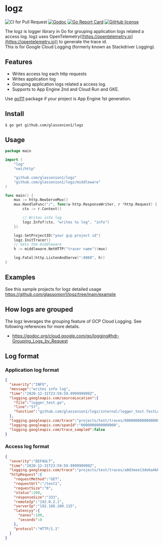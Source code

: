 # logz

![CI for Pull Request](https://github.com/glassonion1/logz/workflows/CI%20for%20Pull%20Request/badge.svg)
[![Godoc](https://img.shields.io/badge/godoc-reference-blue)](https://godoc.org/github.com/glassonion1/logz)
[![Go Report Card](https://goreportcard.com/badge/github.com/glassonion1/logz)](https://goreportcard.com/report/github.com/glassonion1/logz)
[![GitHub license](https://img.shields.io/github/license/glassonion1/logz)](https://github.com/glassonion1/logz/blob/main/LICENSE)

The logz is logger library in Go for grouping application logs related a access log. logz uses OpenTelemetry([https://opentelemetry.io](https://opentelemetry.io)) to generate the trace id.  
This is for Google Cloud Logging (formerly known as Stackdriver Logging).  

## Features
- Writes access log each http requests
- Writes application log
- Grouping application logs related a access log.
- Supports to App Engine 2nd and Cloud Run and GKE.

Use [go111](https://github.com/glassonion1/logz/tree/main/go111) package if your project is App Engine 1st generation.
  
## Install
```
$ go get github.com/glassonion1/logz
```

## Usage

```go
package main

import (
    "log"
    "net/http"

    "github.com/glassonion1/logz"
    "github.com/glassonion1/logz/middleware"
)

func main() {
    mux := http.NewServeMux()
    mux.HandleFunc("/", func(w http.ResponseWriter, r *http.Request) {
        ctx := r.Context()

        // Writes info log
        logz.Infof(ctx, "writes %s log", "info")
    })

    logz.SetProjectID("your gcp project id")
    logz.InitTracer()
    // Sets the middleware
    h := middleware.NetHTTP("tracer name")(mux)

    log.Fatal(http.ListenAndServe(":8080", h))
}
```

## Examples
See this sample projects for logz detailed usage  
https://github.com/glassonion1/logz/tree/main/example

## How logs are grouped
The logz leverages the grouping feature of GCP Cloud Logging. See following references for more details.
* https://godoc.org/cloud.google.com/go/logging#hdr-Grouping_Logs_by_Request

## Log format
### Application log format

```json
{
  "severity":"INFO",
  "message":"writes info log",
  "time":"2020-12-31T23:59:59.999999999Z",
  "logging.googleapis.com/sourceLocation":{
    "file":"logger_test.go",
    "line":"57",
    "function":"github.com/glassonion1/logz/internal/logger_test.TestLoggerWriteApplicationLog.func3"
  },
  "logging.googleapis.com/trace":"projects/test/traces/00000000000000000000000000000000",
  "logging.googleapis.com/spanId":"0000000000000000",
  "logging.googleapis.com/trace_sampled":false
}
```

### Access log format

```json
{
  "severity":"DEFAULT",
  "time":"2020-12-31T23:59:59.999999999Z",
  "logging.googleapis.com/trace":"projects/test/traces/a0d3eee13de6a4bbcf291eb444b94f28",
  "httpRequest":{
    "requestMethod":"GET",
    "requestUrl":"/test1",
    "requestSize":"0",
    "status":200,
    "responseSize":"333",
    "remoteIp":"192.0.2.1",
    "serverIp":"192.168.100.115",
    "latencyy":{
      "nanos":100,
      "seconds":0
    },
    "protocol":"HTTP/1.1"
  }
}
```